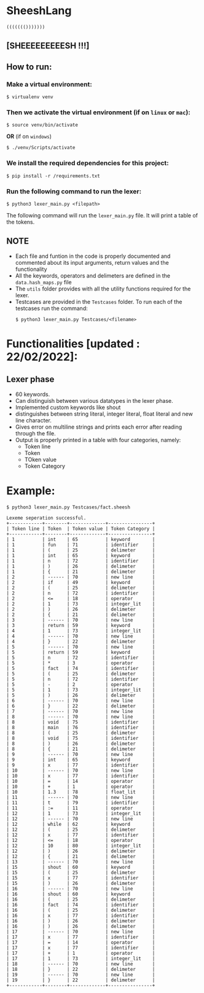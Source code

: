 # SheeshLang

```{r}
((((((()))))))
```


## [SHEEEEEEEEESH !!!]
## How to run: 

### Make a virtual environment:
```shell
$ virtualenv venv
```

### Then we activate the virtual environment (if on `linux` or `mac`):

```shell
$ source venv/bin/activate
```
**OR**
(if on `windows`)
```shell
$ ./venv/Scripts/activate
```


### We install the required dependencies for this project:
```shell
$ pip install -r /requirements.txt
```
### Run the following command to run the lexer:
```shell
$ python3 lexer_main.py <filepath>
```
The following command will run the `lexer_main.py` file.
It will print a table of the tokens.


## NOTE
- Each file and funtion in the code is properly documented and commented about its input  arguments, return values and the functionality
- All the keywords, operators and delimeters are defined in the `data.hash_maps.py` file
- The `utils` folder provides with all the utility functions required for the lexer.
- Testcases are provided in the `Testcases` folder. To run each of the testcases run the command:
  ```shell
  $ python3 lexer_main.py Testcases/<filename>
  ```

# Functionalities [updated : 22/02/2022]:

## Lexer phase    
  - 60 keywords.
  - Can distinguish between various datatypes in the lexer phase.
  - Implemented custom keywords like shout
  - distinguishes between string literal, integer literal, float literal and new line character.
  - Gives error on multiline strings and prints each error after reading through the file.
  - Output is properly printed in a table with four categories, namely:
    -  Token line
    -  Token
    -  TOken value
    -  Token Category

# Example:

```shell
$ python3 lexer_main.py Testcases/fact.sheesh
```
```shell
Lexeme seperation successful.
+------------+--------+-------------+----------------+
| Token line | Token  | Token value | Token Category |
+------------+--------+-------------+----------------+
| 1          | int    | 65          | keyword        |
| 1          | fun    | 71          | identifier     |
| 1          | (      | 25          | delimeter      |
| 1          | int    | 65          | keyword        |
| 1          | n      | 72          | identifier     |
| 1          | )      | 26          | delimeter      |
| 1          | {      | 21          | delimeter      |
| 2          | ------ | 70          | new line       |
| 2          | if     | 49          | keyword        |
| 2          | (      | 25          | delimeter      |
| 2          | n      | 72          | identifier     |
| 2          | <=     | 18          | operator       |
| 2          | 1      | 73          | integer_lit    |
| 2          | )      | 26          | delimeter      |
| 2          | {      | 21          | delimeter      |
| 3          | ------ | 70          | new line       |
| 3          | return | 59          | keyword        |
| 4          | 1      | 73          | integer_lit    |
| 4          | ------ | 70          | new line       |
| 4          | }      | 22          | delimeter      |
| 5          | ------ | 70          | new line       |
| 5          | return | 59          | keyword        |
| 5          | n      | 72          | identifier     |
| 5          | *      | 3           | operator       |
| 5          | fact   | 74          | identifier     |
| 5          | (      | 25          | delimeter      |
| 5          | n      | 72          | identifier     |
| 5          | -      | 2           | operator       |
| 5          | 1      | 73          | integer_lit    |
| 5          | )      | 26          | delimeter      |
| 6          | ------ | 70          | new line       |
| 6          | }      | 22          | delimeter      |
| 7          | ------ | 70          | new line       |
| 8          | ------ | 70          | new line       |
| 8          | void   | 75          | identifier     |
| 8          | main   | 76          | identifier     |
| 8          | (      | 25          | delimeter      |
| 8          | void   | 75          | identifier     |
| 8          | )      | 26          | delimeter      |
| 8          | {      | 21          | delimeter      |
| 9          | ------ | 70          | new line       |
| 9          | int    | 65          | keyword        |
| 9          | x      | 77          | identifier     |
| 10         | ------ | 70          | new line       |
| 10         | x      | 77          | identifier     |
| 10         | =      | 14          | operator       |
| 10         | +      | 1           | operator       |
| 10         | 1.3    | 78          | float_lit      |
| 11         | ------ | 70          | new line       |
| 11         | t      | 79          | identifier     |
| 11         | :=     | 11          | operator       |
| 12         | 1      | 73          | integer_lit    |
| 12         | ------ | 70          | new line       |
| 12         | while  | 62          | keyword        |
| 12         | (      | 25          | delimeter      |
| 12         | x      | 77          | identifier     |
| 12         | <=     | 18          | operator       |
| 12         | 10     | 80          | integer_lit    |
| 12         | )      | 26          | delimeter      |
| 12         | {      | 21          | delimeter      |
| 13         | ------ | 70          | new line       |
| 15         | shout  | 60          | keyword        |
| 15         | (      | 25          | delimeter      |
| 15         | x      | 77          | identifier     |
| 15         | )      | 26          | delimeter      |
| 16         | ------ | 70          | new line       |
| 16         | shout  | 60          | keyword        |
| 16         | (      | 25          | delimeter      |
| 16         | fact   | 74          | identifier     |
| 16         | (      | 25          | delimeter      |
| 16         | x      | 77          | identifier     |
| 16         | )      | 26          | delimeter      |
| 16         | )      | 26          | delimeter      |
| 17         | ------ | 70          | new line       |
| 17         | x      | 77          | identifier     |
| 17         | =      | 14          | operator       |
| 17         | x      | 77          | identifier     |
| 17         | +      | 1           | operator       |
| 17         | 1      | 73          | integer_lit    |
| 18         | ------ | 70          | new line       |
| 18         | }      | 22          | delimeter      |
| 19         | ------ | 70          | new line       |
| 19         | }      | 22          | delimeter      |
+------------+--------+-------------+----------------+
```